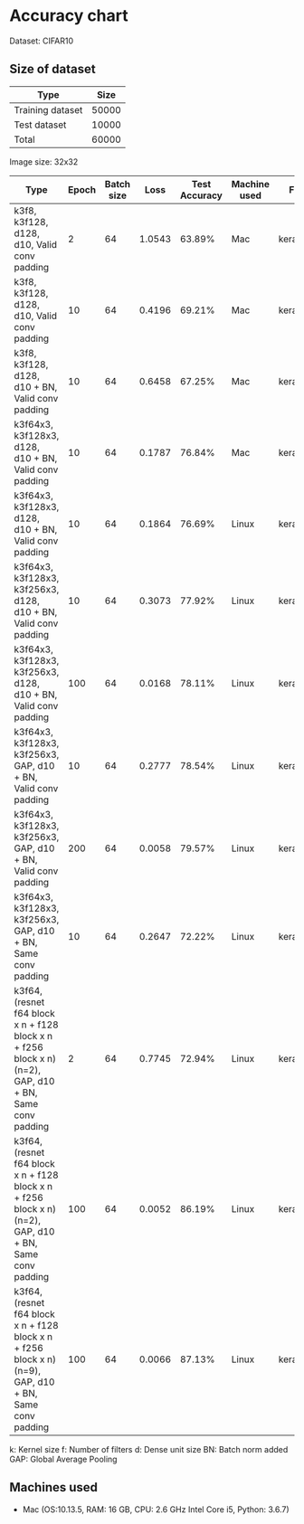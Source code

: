 # Accuracy chart

Dataset: CIFAR10

## Size of dataset

Type|Size|
|---|---|
|Training dataset| 50000|
|Test dataset| 10000|
|Total | 60000|

Image size: 32x32

|Type|Epoch|Batch size | Loss|Test Accuracy | Machine used | File name |Note|
|---|---|---|---|---|---|---|---|
|k3f8, k3f128, d128, d10, Valid conv padding | 2 | 64 | 1.0543 | 63.89% | Mac | keras_baseline ||
|k3f8, k3f128, d128, d10, Valid conv padding | 10 | 64 | 0.4196 | 69.21% | Mac | keras_2 ||
|k3f8, k3f128, d128, d10 + BN, Valid conv padding | 10 | 64 | 0.6458 |67.25%| Mac | keras_3 ||
|k3f64x3, k3f128x3, d128, d10 + BN, Valid conv padding | 10 | 64 | 0.1787 |76.84%| Mac | keras_4 ||
|k3f64x3, k3f128x3, d128, d10 + BN, Valid conv padding | 10 | 64 | 0.1864 |76.69%| Linux | keras_4 ||
|k3f64x3, k3f128x3, k3f256x3, d128, d10 + BN, Valid conv padding | 10 | 64 | 0.3073 |77.92%| Linux | keras_5 ||
|k3f64x3, k3f128x3, k3f256x3, d128, d10 + BN, Valid conv padding | 100 | 64 | 0.0168 |78.11%| Linux | keras_6 ||
|k3f64x3, k3f128x3, k3f256x3, GAP, d10 + BN, Valid conv padding | 10 | 64 | 0.2777 |78.54%| Linux | keras_7 |
|k3f64x3, k3f128x3, k3f256x3, GAP, d10 + BN, Valid conv padding | 200 | 64 | 0.0058|79.57%| Linux | keras_8 ||
|k3f64x3, k3f128x3, k3f256x3, GAP, d10 + BN, Same conv padding | 10 | 64 | 0.2647 |72.22%| Linux | keras_10 ||
|k3f64, (resnet f64 block x n + f128 block x n + f256 block x n) (n=2), GAP, d10 + BN, Same conv padding | 2 | 64 | 0.7745 |72.94%| Linux | keras_9 ||
|k3f64, (resnet f64 block x n + f128 block x n + f256 block x n) (n=2), GAP, d10 + BN, Same conv padding | 100 | 64 | 0.0052 |86.19%| Linux | keras_11 | categorical accuracy during training: 0.9982 |
|k3f64, (resnet f64 block x n + f128 block x n + f256 block x n) (n=9), GAP, d10 + BN, Same conv padding | 100 | 64 | 0.0066 |87.13%| Linux | keras_12 | categorical accuracy during training: 0.9982 |

 k: Kernel size
 f: Number of filters
 d: Dense unit size
 BN: Batch norm added
 GAP: Global Average Pooling

## Machines used
* Mac (OS:10.13.5, RAM: 16 GB, CPU: 2.6 GHz Intel Core i5, Python: 3.6.7) 
